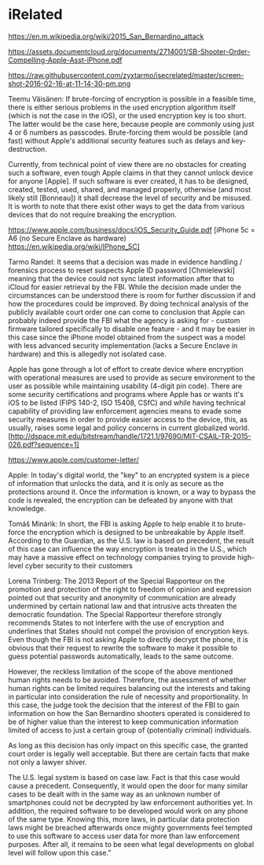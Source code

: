 # iRelated

https://en.m.wikipedia.org/wiki/2015_San_Bernardino_attack

https://assets.documentcloud.org/documents/2714001/SB-Shooter-Order-Compelling-Apple-Asst-iPhone.pdf

https://raw.githubusercontent.com/zyxtarmo/isecrelated/master/screen-shot-2016-02-16-at-11-14-30-pm.png

Teemu Väisänen: If brute-forcing of encryption is possible in a feasible time, there is either serious problems in the used encryption algorithm itself (which is not the case in the iOS), or the used encryption key is too short. The latter would be the case here, because people are commonly using just 4 or 6 numbers as passcodes. Brute-forcing them would be possible (and fast) without Apple's additional security features such as delays and key-destruction.

Currently, from technical point of view there are no obstacles for creating such a software, even tough Apple claims in that they cannot unlock device for anyone [Apple]. If such software is ever created, it has to be designed, created, tested, used, shared, and managed properly, otherwise (and most likely still [Bonneau]) it shall decrease the level of security and be misused. It is worth to note that there exist other ways to get the data from various devices that do not require breaking the encryption.

https://www.apple.com/business/docs/iOS_Security_Guide.pdf [iPhone 5c = A6 (no Secure Enclave as hardware) https://en.wikipedia.org/wiki/IPhone_5C]

Tarmo Randel: It seems that a decision was made in evidence handling / forensics process to reset suspects Apple ID password [Chmielewski] meaning that the device could not sync latest information after that to iCloud for easier retrieval by the FBI. While the decision made under the circumstances can be understood there is room for further discussion if and how the procedures could be improved. By doing technical analysis of the publicly available court order one can come to conclusion that Apple can probably indeed provide the FBI what the agency is asking for - custom firmware tailored specifically to disable one feature - and it may be easier in this case since the iPhone model obtained from the suspect was a model with less advanced security implementation (lacks a Secure Enclave in hardware) and this is allegedly not isolated case.

Apple has gone through a lot of effort to create device where encryption with operational measures are used to provide as secure environment to the user as possible while maintaining usability (4-digit pin code). There are some security certifications and programs where Apple has or wants it's iOS to be listed (FIPS 140-2, ISO 15408, CSfC) and while having technical capability of providing law enforcement agencies means to evade some security measures in order to provide easier access to the device, this, as usually, raises some legal and policy concerns in current globalized world. [http://dspace.mit.edu/bitstream/handle/1721.1/97690/MIT-CSAIL-TR-2015-026.pdf?sequence=1]

https://www.apple.com/customer-letter/

Apple: In today's digital world, the "key" to an encrypted system is a piece of information that unlocks the data, and it is only as secure as the protections around it. Once the information is known, or a way to bypass the code is revealed, the encryption can be defeated by anyone with that knowledge.


Tomáš Minárik: In short, the FBI is asking Apple to help enable it to brute-force the
encryption which is designed to be unbreakable by Apple itself. According to
the Guardian, as the U.S. law is based on precedent, the result of
this case can influence the way encryption is treated in the U.S., which may
have a massive effect on technology companies trying to provide high-level
cyber security to their customers

Lorena Trinberg: The 2013 Report of the Special Rapporteur on the promotion and
protection of the right to freedom of opinion and expression pointed out
that security and anonymity of communication are already undermined by
certain national law and that intrusive acts threaten the democratic
foundation. The Special Rapporteur therefore strongly recommends States to
not interfere with the use of encryption and underlines that States should
not compel the provision of encryption keys. Even though the FBI is not
asking Apple to directly decrypt the phone, it is obvious that their request
to rewrite the software to make it possible to guess potential passwords
automatically, leads to the same outcome.

However, the reckless limitation of the scope of the above mentioned human
rights needs to be avoided. Therefore, the assessment of whether human
rights can be limited requires balancing out the interests and taking in
particular into consideration the rule of necessity and proportionality. In
this case, the judge took the decision that the interest of the FBI to gain
information on how the San Bernardino shooters operated is considered to be
of higher value than the interest to keep communication information limited
of access to just a certain group of (potentially criminal) individuals. 

As long as this decision has only impact on this specific case, the granted
court order is legally well acceptable. But there are certain facts that
make not only a lawyer shiver. 

The U.S. legal system is based on case law. Fact is that this case would
cause a precedent. Consequently, it would open the door for many similar
cases to be dealt with in the same way as an unknown number of smartphones
could not be decrypted by law enforcement authorities yet. In addition, the
required software to be developed would work on any phone of the same type.
Knowing this, more laws, in particular data protection laws might be
breached afterwards once mighty governments feel tempted to use this
software to access user data for more than law enforcement purposes. After
all, it remains to be seen what legal developments on global level will
follow upon this case."



